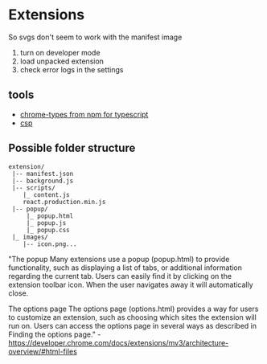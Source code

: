 # Extensions
So svgs don't seem to work with the manifest image

1. turn on developer mode
2. load unpacked extension
3. check error logs in the settings

## tools
- [chrome-types from npm for typescript](https://www.npmjs.com/package/chrome-types)
- [csp](https://developer.chrome.com/docs/extensions/mv3/manifest/content_security_policy/)

## Possible folder structure
```
extension/
 |-- manifest.json
 |-- background.js
 |-- scripts/
    |_ content.js
    react.production.min.js
 |-- popup/
     |_ popup.html
     |_ popup.js
     |_ popup.css
 |_ images/
    |-- icon.png...
```

"The popup
Many extensions use a popup (popup.html) to provide functionality, such as displaying a list of tabs, or additional information regarding the current tab. Users can easily find it by clicking on the extension toolbar icon. When the user navigates away it will automatically close.

The options page
The options page (options.html) provides a way for users to customize an extension, such as choosing which sites the extension will run on. Users can access the options page in several ways as described in Finding the options page." - https://developer.chrome.com/docs/extensions/mv3/architecture-overview/#html-files